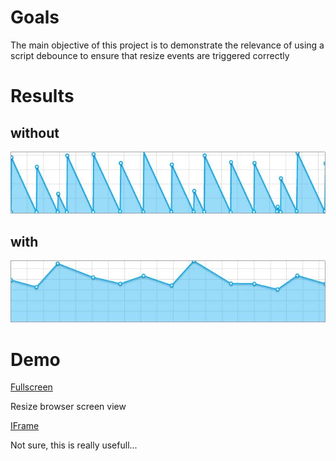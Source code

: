 Goals
=====

The main objective of this project is to demonstrate the relevance of using a script debounce to ensure that resize events are triggered correctly

Results
=======

without
-------

![logo!](https://github.com/jfroffice/jquery.trueresize/raw/master/img/without.jpg)

with
----

![logo!](https://github.com/jfroffice/jquery.trueresize/raw/master/img/with.jpg)

Demo
====

[Fullscreen](http://jfroffice.github.com/jquery.trueresize/fullscreen/)

Resize browser screen view

[IFrame](http://jfroffice.github.com/jquery.trueresize/iframe/)

Not sure, this is really usefull...
